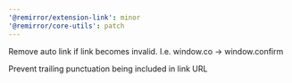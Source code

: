 ```yaml
---
'@remirror/extension-link': minor
'@remirror/core-utils': patch
---
```


Remove auto link if link becomes invalid. I.e. window.co -> window.confirm

Prevent trailing punctuation being included in link URL
